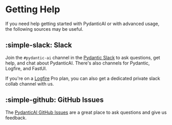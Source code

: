 # Getting Help

If you need help getting started with PydanticAI or with advanced usage, the following sources may be useful.

## :simple-slack: Slack

Join the `#pydantic-ai` channel in the [Pydantic Slack][slack] to ask questions, get help, and chat about PydanticAI. There's also channels for Pydantic, Logfire, and FastUI.

If you're on a [Logfire][logfire] Pro plan, you can also get a dedicated private slack collab channel with us.

## :simple-github: GitHub Issues

The [PydanticAI GitHub Issues][github-issues] are a great place to ask questions and give us feedback.

[slack]: https://join.slack.com/t/pydanticlogfire/shared_invite/zt-2war8jrjq-w_nWG6ZX7Zm~gnzY7cXSog
[github-issues]: https://github.com/pydantic/pydantic-ai/issues
[logfire]: https://pydantic.dev/logfire
